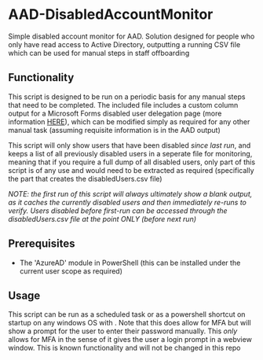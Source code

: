 # AAD-DisabledAccountMonitor
Simple disabled account monitor for AAD. Solution designed for people who only have read access to Active Directory, outputting a running CSV file which can be used for manual steps in staff offboarding

## Functionality
This script is designed to be run on a periodic basis for any manual steps that need to be completed. The included file includes a custom column output for a Microsoft Forms disabled user delegation page (more information [HERE](https://learn.microsoft.com/en-us/microsoft-forms/admin-information#form-ownership-transfer)), which can be modified simply as required for any other manual task (assuming requisite information is in the AAD output)

This script will only show users that have been disabled _since last run_, and keeps a list of all previously disabled users in a seperate file for monitoring, meaning that if you require a full dump of all disabled users, only part of this script is of any use and would need to be extracted as required (specifically the part that creates the disabledUsers.csv file)

_NOTE: the first run of this script will always ultimately show a blank output, as it caches the currently disabled users and then immediately re-runs to verify. Users disabled before first-run can be accessed through the disabledUsers.csv file at the point ONLY (before next run)_

## Prerequisites
- The 'AzureAD' module in PowerShell (this can be installed under the current user scope as required)

## Usage
This script can be run as a scheduled task or as a powershell shortcut on startup on any windows OS with . Note that this does allow for MFA but will show a prompt for the user to enter their password manually. This _only_ allows for MFA in the sense of it gives the user a login prompt in a webview window. This is known functionality and will not be changed in this repo


